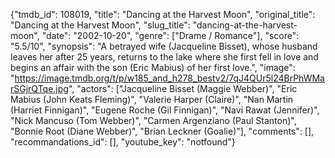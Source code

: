{"tmdb_id": 108019, "title": "Dancing at the Harvest Moon", "original_title": "Dancing at the Harvest Moon", "slug_title": "dancing-at-the-harvest-moon", "date": "2002-10-20", "genre": ["Drame / Romance"], "score": "5.5/10", "synopsis": "A betrayed wife (Jacqueline Bisset), whose husband leaves her after 25 years, returns to the lake where she first fell in love and begins an affair with the son (Eric Mabius) of her first love.", "image": "https://image.tmdb.org/t/p/w185_and_h278_bestv2/7qJ4QUr5l24BrPhWMarSGjrQTqe.jpg", "actors": ["Jacqueline Bisset (Maggie Webber)", "Eric Mabius (John Keats Fleming)", "Valerie Harper (Claire)", "Nan Martin (Harriet Finnigan)", "Eugene Roche (Gil Finnigan)", "Navi Rawat (Jennifer)", "Nick Mancuso (Tom Webber)", "Carmen Argenziano (Paul Stanton)", "Bonnie Root (Diane Webber)", "Brian Leckner (Goalie)"], "comments": [], "recommandations_id": [], "youtube_key": "notfound"}